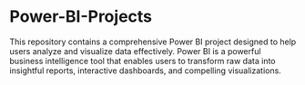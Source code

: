 # Power-BI-Projects
This repository contains a comprehensive Power BI project designed to help users analyze and visualize data effectively. Power BI is a powerful business intelligence tool that enables users to transform raw data into insightful reports, interactive dashboards, and compelling visualizations.
